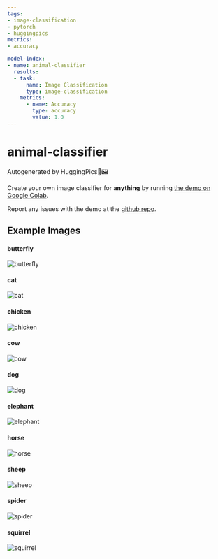 ```yaml
---
tags:
- image-classification
- pytorch
- huggingpics
metrics:
- accuracy

model-index:
- name: animal-classifier
  results:
  - task:
      name: Image Classification
      type: image-classification
    metrics:
      - name: Accuracy
        type: accuracy
        value: 1.0
---
```


# animal-classifier


Autogenerated by HuggingPics🤗🖼️

Create your own image classifier for **anything** by running [the demo on Google Colab](https://colab.research.google.com/github/nateraw/huggingpics/blob/main/HuggingPics.ipynb).

Report any issues with the demo at the [github repo](https://github.com/nateraw/huggingpics).


## Example Images


#### butterfly

![butterfly](images/butterfly.jpg)

#### cat

![cat](images/cat.jpg)

#### chicken

![chicken](images/chicken.jpg)

#### cow

![cow](images/cow.jpg)

#### dog

![dog](images/dog.jpg)

#### elephant

![elephant](images/elephant.jpg)

#### horse

![horse](images/horse.jpg)

#### sheep

![sheep](images/sheep.jpg)

#### spider

![spider](images/spider.jpg)

#### squirrel

![squirrel](images/squirrel.jpg)